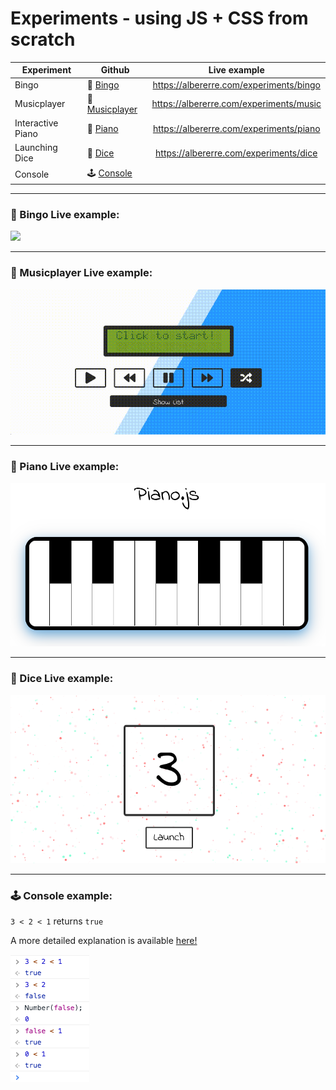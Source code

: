 # Experiments - using JS + CSS from scratch

| Experiment        | Github                                    | Live example                            |
| -------------     |-------------                              |:-------------:                          |
| Bingo             | 🎉 [Bingo](experiments/Bingo)             | https://albererre.com/experiments/bingo |
| Musicplayer       | 🎵 [Musicplayer](experiments/Musicplayer) | https://albererre.com/experiments/music |
| Interactive Piano | 🎹 [Piano](experiments/Piano)             | https://albererre.com/experiments/piano |
| Launching Dice    | 🎲 [Dice](experiments/Dice)               | https://albererre.com/experiments/dice  |
| Console           | 🕹️ [Console](experiments/Console)         |                                         |

---------- 

### 🎉 Bingo Live example:
[<img src="experiments/bingo.gif">](https://albererre.com/experiments/bingo)

---------- 

### 🎵 Musicplayer Live example:
[<img src="experiments/musicplayer.gif">](https://albererre.com/experiments/music)

---------- 

### 🎹 Piano Live example:
[<img src="experiments/piano.png" width="800">](https://albererre.com/experiments/piano)

---------- 

### 🎲 Dice Live example:
[<img src="experiments/dice.png" width="700">](https://albererre.com/experiments/dice)

---------- 

### 🕹️ Console example:
`3 < 2 < 1` returns `true`

A more detailed explanation is available [here!](experiments/Console/console-experiments.js)

<img src="experiments/console.png">
